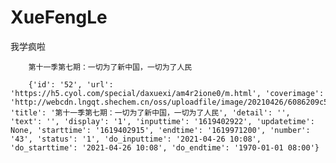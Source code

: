 # XueFengLe     

我学疯啦    

        第十一季第七期：一切为了新中国，一切为了人民     

        {'id': '52', 'url': 'https://h5.cyol.com/special/daxuexi/am4r2ione0/m.html', 'coverimage': 'http://webcdn.lngqt.shechem.cn/oss/uploadfile/image/20210426/6086209c54465.jpg', 'title': '第十一季第七期：一切为了新中国，一切为了人民', 'detail': '', 'text': '', 'display': '1', 'inputtime': '1619402922', 'updatetime': None, 'starttime': '1619402915', 'endtime': '1619971200', 'number': '43', 'status': '1', 'do_inputtime': '2021-04-26 10:08', 'do_starttime': '2021-04-26 10:08', 'do_endtime': '1970-01-01 08:00'}
        

